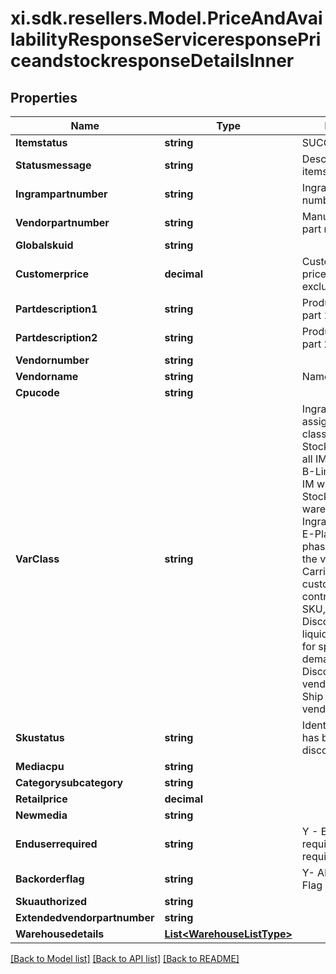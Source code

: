 # xi.sdk.resellers.Model.PriceAndAvailabilityResponseServiceresponsePriceandstockresponseDetailsInner

## Properties

Name | Type | Description | Notes
------------ | ------------- | ------------- | -------------
**Itemstatus** | **string** | SUCCESS or FAILED | [optional] 
**Statusmessage** | **string** | Description of itemstatus | [optional] 
**Ingrampartnumber** | **string** | Ingram Micro part number | [optional] 
**Vendorpartnumber** | **string** | Manufacturer/Vendor part number | [optional] 
**Globalskuid** | **string** |  | [optional] 
**Customerprice** | **decimal** | Customer specific price for the product, excluding taxes | [optional] 
**Partdescription1** | **string** | Product description part 1 | [optional] 
**Partdescription2** | **string** | Product description part 2 | [optional] 
**Vendornumber** | **string** |  | [optional] 
**Vendorname** | **string** | Name of the vendor | [optional] 
**Cpucode** | **string** |  | [optional] 
**VarClass** | **string** | Ingram Micro assigned product classification -  A-Stocked product in all IM warehouses, B-Limited stock in IM warehouses, C-Stocked in fewer wareshouses, D-Ingram discontinued, E-Planned to be phased out as per the vendor, F-Carried for specific customer as per the contract, N-New SKU, O-Discontinued to be liquidated, S-Order for specialized demand, V-Discontinued by vendor, X-Direct Ship products from vendor | [optional] 
**Skustatus** | **string** | Identifies if the SKU has been discontinued. | [optional] 
**Mediacpu** | **string** |  | [optional] 
**Categorysubcategory** | **string** |  | [optional] 
**Retailprice** | **decimal** |  | [optional] 
**Newmedia** | **string** |  | [optional] 
**Enduserrequired** | **string** | Y - End user required N - Not required End user | [optional] 
**Backorderflag** | **string** | Y- Allow Backorder Flag N- Not allowed | [optional] 
**Skuauthorized** | **string** |  | [optional] 
**Extendedvendorpartnumber** | **string** |  | [optional] 
**Warehousedetails** | [**List&lt;WarehouseListType&gt;**](WarehouseListType.md) |  | [optional] 

[[Back to Model list]](../README.md#documentation-for-models) [[Back to API list]](../README.md#documentation-for-api-endpoints) [[Back to README]](../README.md)

